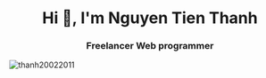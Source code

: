 <h1 align="center">Hi 👋, I'm Nguyen Tien Thanh</h1>
<h3 align="center"> Freelancer Web programmer </h3>

<p align="left"> <img src="https://komarev.com/ghpvc/?username=thanh20022011&label=Profile%20views&color=0e75b6&style=flat" alt="thanh20022011" /> </p>





<!--
**thanh20022011/thanh20022011** is a ✨ _special_ ✨ repository because its `README.md` (this file) appears on your GitHub profile.

Here are some ideas to get you started:

- 🔭 I’m currently working on ...
- 🌱 I’m currently learning ...
- 👯 I’m looking to collaborate on ...
- 🤔 I’m looking for help with ...
- 💬 Ask me about ...
- 📫 How to reach me: ...
- 😄 Pronouns: ...
- ⚡ Fun fact: ...
-->
